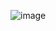 ![image](https://user-images.githubusercontent.com/72255681/142764504-ee4ce2cb-459a-4592-aef4-4cfb86964580.png)

